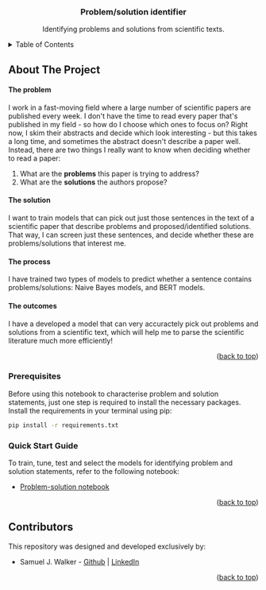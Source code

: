 <h3 align="center">Problem/solution identifier</h3>

  <p align="center">
    Identifying problems and solutions from scientific texts.
  </p>
</div>


<!-- TABLE OF CONTENTS -->
<details>
  <summary>Table of Contents</summary>
  <ol>
    <li>
      <a href="#about-the-project">About The Project</a>
    </li>
    <li><a href="#usage">Usage</a></li>
    <ul>
        <li><a href="#prerequisites">Prerequisites</a></li>
        <li><a href="#quick-start-guide">Quick Start Guide</a></li>
        <li><a href="#model-versions">Model Versions</a></li>
        <li><a href="#logging-changes">Logging Changes</a></li>
        <li><a href="#evaluating-model-performance">Evaluating Model Performance</a></li>
      </ul>
    <li><a href="#model-overview">Model Overview</a></li>
    <li><a href="#contributors">Contributors</a></li>
  </ol>
</details>


<!-- ABOUT THE PROJECT -->
## About The Project

#### The problem

I work in a fast-moving field where a large number of scientific papers are published every week. I don't have the time to read every paper that's published in my field - so how do I choose which ones to focus on? Right now, I skim their abstracts and decide which look interesting - but this takes a long time, and sometimes the abstract doesn't describe a paper well. Instead, there are two things I really want to know when deciding whether to read a paper:

1) What are the **problems** this paper is trying to address?
2) What are the **solutions** the authors propose?

#### The solution

I want to train models that can pick out just those sentences in the text of a scientific paper that describe problems and proposed/identified solutions. That way, I can screen just these sentences, and decide whether these are problems/solutions that interest me.

#### The process

I have trained two types of models to predict whether a sentence contains problems/solutions: Naive Bayes models, and BERT models.

#### The outcomes

I have a developed a model that can very accuractely pick out problems and solutions from a scientific text, which will help me to parse the scientific literature much more efficiently!

<p align="right">(<a href="#readme-top">back to top</a>)</p>



<!-- USAGE -->
### Prerequisites

Before using this notebook to characterise problem and solution statements, just one step is required to install the necessary packages. Install the requirements in your terminal using pip:

```sh
pip install -r requirements.txt
```

### Quick Start Guide

To train, tune, test and select the models for identifying problem and solution statements, refer to the following notebook:
* [Problem-solution notebook](Problem-solution_identifier.ipynb)

<p align="right">(<a href="#readme-top">back to top</a>)</p>



<!-- CONTRIBUTORS -->
## Contributors
This repository was designed and developed exclusively by:
* Samuel J. Walker - [Github](https://github.com/sjwalker223) | [LinkedIn](https://www.linkedin.com/in/samueljameswalker/)

<p align="right">(<a href="#readme-top">back to top</a>)</p>
